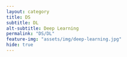 ```yaml
---
layout: category
title: DS
subtitle: DL
alt-subtitle: Deep Learning
permalink: "DS/DL"
feature-img: "assets/img/deep-learning.jpg"
hide: true
---
```


<!-- subtitle은 ML로 해야 한다. 만약에 바꾸고 싶으면 alt-subtitle을 적자. -->
